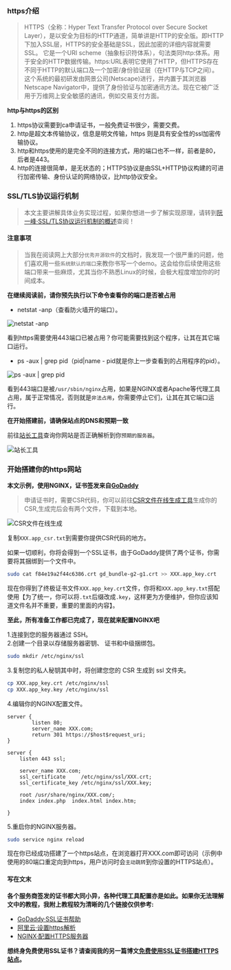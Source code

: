 ### https介绍

> HTTPS（全称：Hyper Text Transfer Protocol over Secure Socket Layer），是以安全为目标的HTTP通道，简单讲是HTTP的安全版。即HTTP下加入SSL层，HTTPS的安全基础是SSL，因此加密的详细内容就需要SSL。 它是一个URI scheme（抽象标识符体系），句法类同http:体系。用于安全的HTTP数据传输。https:URL表明它使用了HTTP，但HTTPS存在不同于HTTP的默认端口及一个加密/身份验证层（在HTTP与TCP之间）。这个系统的最初研发由网景公司(Netscape)进行，并内置于其浏览器Netscape Navigator中，提供了身份验证与加密通讯方法。现在它被广泛用于万维网上安全敏感的通讯，例如交易支付方面。

__http与https的区别__

1. https协议需要到ca申请证书，一般免费证书很少，需要交费。
2. http是超文本传输协议，信息是明文传输，https 则是具有安全性的ssl加密传输协议。
3. http和https使用的是完全不同的连接方式，用的端口也不一样，前者是80，后者是443。
4. http的连接很简单，是无状态的；HTTPS协议是由SSL+HTTP协议构建的可进行加密传输、身份认证的网络协议，比http协议安全。

### SSL/TLS协议运行机制

> 本文主要讲解具体业务实现过程，如果你想进一步了解实现原理，请转到[阮一峰·SSL/TLS协议运行机制的概述](http://www.ruanyifeng.com/blog/2014/02/ssl_tls.html)查阅！

#### 注意事项

> 当我在阅读网上大部分`优秀开源软件`的文档时，我发现一个很严重的问题，他们喜欢用一些`系统默认的端口`来教你书写一个demo。这会给你后续使用这些端口带来一些麻烦，尤其当你不熟悉Linux的时候，会极大程度增加你的时间成本。

__在继续阅读前，请你预先执行以下命令查看你的端口是否被占用__

- netstat -anp（查看防火墙开的端口）。

![netstat -anp](https://i.loli.net/2018/08/27/5b83fccec9060.png)

看到https需要使用443端口已被占用？你可能需要找到这个程序，让其在其它端口运行。   

- ps -aux | grep pid（pid|name - pid就是你上一步查看到的占用程序的pid）。

![ps -aux | grep pid](https://i.loli.net/2018/08/27/5b83ff38a4e09.png)

看到443端口是被`/usr/sbin/nginx`占用，如果是NGINX或者Apache等代理工具占用，属于正常情况，否则就是`非法占用`，你需要停止它们，让其在其它端口运行。 

__在开始搭建前，请确保站点的DNS和预期一致__

前往[站长工具](http://tool.chinaz.com/dns/)查询你网站是否正确解析到你`预期的服务器`。  

![站长工具](https://i.loli.net/2018/08/27/5b8401eeb2879.png)

### 开始搭建你的https网站

__本文示例，使用NGINX，证书签发来自[GoDaddy](https://sg.godaddy.com/zh)__

> 申请证书时，需要CSR代码，你可以前往[CSR文件在线生成工具](https://www.chinassl.net/ssltools/generator-csr.html)生成你的CSR,生成完后会有两个文件，下载到本地。

![CSR文件在线生成](https://i.loli.net/2018/08/27/5b840438c0e5f.png)

复制`XXX.app_csr.txt`到需要你提供CSR代码的地方。  

如果一切顺利，你将会得到一个SSL证书，由于GoDaddy提供了两个证书，你需要将其捆绑到一个文件中。  

```bash
sudo cat f84e19a2f44c6386.crt gd_bundle-g2-g1.crt >> XXX.app_key.crt
```

现在你得到了终极证书文件`XXX.app_key.crt`文件，你将和`XXX.app_key.txt`搭配使用【为了统一，你可以将`.txt`后缀改成`.key`，这样更为方便维护，但你应该知道文件名并不重要，重要的里面的内容】。  

__至此，所有准备工作都已完成了，现在就来配置NGINX吧__

1.连接到您的服务器通过 SSH。  
2.创建一个目录以存储服务器密钥、 证书和中级捆绑包。  

```bash
sudo mkdir /etc/nginx/ssl
```

3.复制您的私人秘钥其中时，将创建您您的 CSR 生成到 ssl 文件夹。  

```bash
cp XXX.app_key.crt /etc/nginx/ssl
cp XXX.app_key.key /etc/nginx/ssl
```

4.编辑你的NGINX配置文件。

```nginx
server {
        listen 80;
        server_name XXX.com;
        return 301 https://$host$request_uri;
}

server {
    listen 443 ssl;

    server_name XXX.com;
    ssl_certificate     /etc/nginx/ssl/XXX.crt;
    ssl_certificate_key /etc/nginx/ssl/XXX.key;

    root /usr/share/nginx/XXX.com/;
    index index.php  index.html index.htm;

}
```

5.重启你的NGINX服务器。

```bash
sudo service nginx reload
```

现在你已经成功搭建了一个https站点，在浏览器打开XXX.com即可访问（示例中使用的80端口重定向到https，用户访问时会`主动跳转`到你设置的HTTPS站点）。  

#### 写在文末

__各个服务商签发的证书都大同小异，各种代理工具配置亦是如此。如果你无法理解文中的教程，我附上教程较为清晰的几个链接仅供参考:__ 

+ [GoDaddy·SSL证书帮助](https://sg.godaddy.com/zh/help/centos-7-nginx-27192)
+ [阿里云·设置https解析](https://www.aliyunyouhui.com/hjbs/172.html)
+ [NGINX·配置HTTPS服务器](http://nginx.org/en/docs/http/configuring_https_servers.html)

__想终身免费使用SSL证书？请查阅我的另一篇博文[免费使用SSL证书搭建HTTPS站点](/article/Linux/免费使用SSL证书搭建HTTPS)。__
